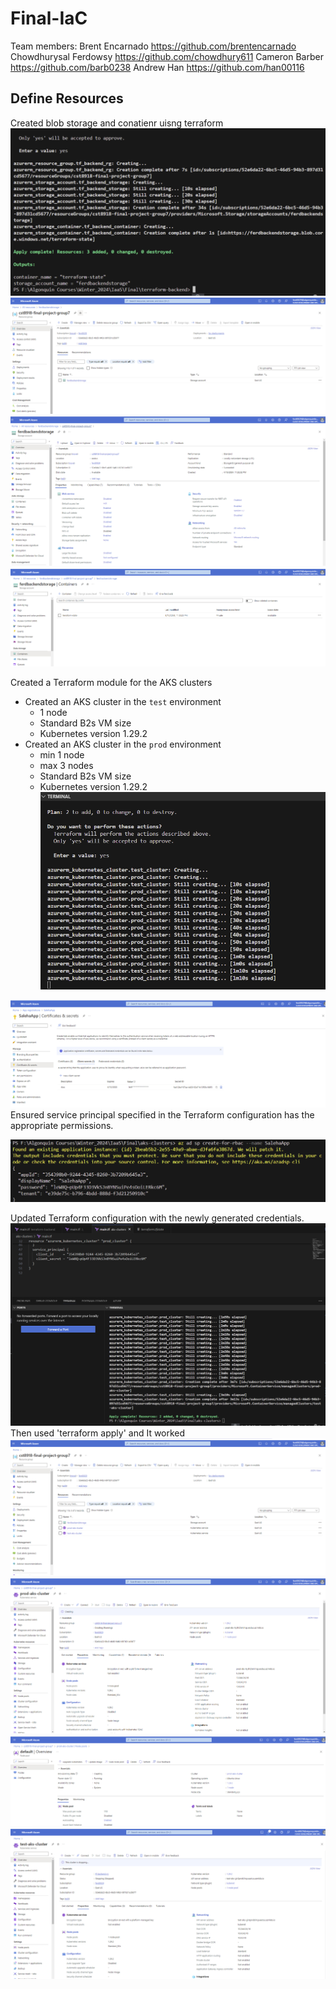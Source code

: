 # Final-IaC
Team members:
Brent Encarnado https://github.com/brentencarnado
Chowdhurysal Ferdowsy https://github.com/chowdhury611
Cameron Barber https://github.com/barb0238
Andrew Han https://github.com/han00116

## Define Resources
Created blob storage and conatienr uisng terraform
![Resource group](/infrastructure/pictures/1a.png)
![RG](/infrastructure/pictures/1b.png)
![RG](/infrastructure/pictures/1c.png)
![Storage](/infrastructure/pictures/1d.png)

Created a Terraform module for the AKS clusters
  - Created an AKS cluster in the `test` environment
    - 1 node
    - Standard B2s VM size
    - Kubernetes version 1.29.2
  - Created an AKS cluster in the `prod` environment
    - min 1 node
    - max 3 nodes
    - Standard B2s VM size
    - Kubernetes version 1.29.2
![code](/infrastructure/pictures/2a.png)

![App](/infrastructure/pictures/rbac.png)
Ensured service principal specified in the Terraform configuration has the appropriate permissions. 

![code](/infrastructure/pictures/salehaapp.png)

Updated Terraform configuration with the newly generated credentials.
![App](/infrastructure/pictures/2e.png)
Then used 'terraform apply' and It worked
![App](/infrastructure/pictures/2b.png)
![App](/infrastructure/pictures/2c.png)
![prod](/infrastructure/pictures/2d.png)
![test](/infrastructure/pictures/test.png)